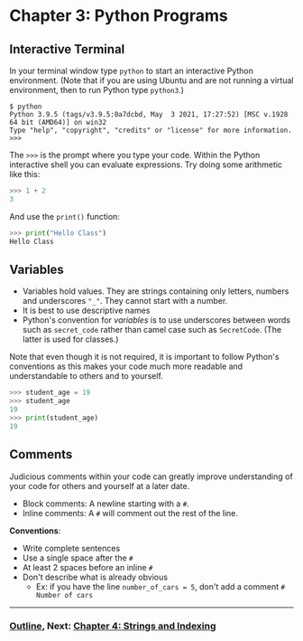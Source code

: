 # Chapter 3: Python Programs

## Interactive Terminal

In your terminal window type `python` to start an interactive Python environment.  (Note that if you are using Ubuntu and are not running a virtual environment, then to run Python type `python3`.)
```
$ python
Python 3.9.5 (tags/v3.9.5:0a7dcbd, May  3 2021, 17:27:52) [MSC v.1928 64 bit (AMD64)] on win32
Type "help", "copyright", "credits" or "license" for more information.
>>>
```
The `>>>` is the prompt where you type your code.  Within the Python interactive shell you can evaluate expressions.  Try doing some arithmetic like this:
```python
>>> 1 + 2
3
```
And use the `print()` function:
```python
>>> print("Hello Class")
Hello Class
```

## Variables

* Variables hold values.  They are strings containing only letters, numbers and underscores `"_"`.  They cannot start with a number. 
* It is best to use descriptive names
* Python's convention for *variables* is to use underscores between words such as `secret_code` rather than camel case such as `SecretCode`.  (The latter is used for classes.)

Note that even though it is not required, it is important to follow Python's conventions as this makes your code much more readable and understandable to others and to yourself.  
```python
>>> student_age = 19
>>> student_age
19
>>> print(student_age)
19
```

## Comments
Judicious comments within your code can greatly improve understanding of your code for others and yourself at a later date.
* Block comments: A newline starting with a `#`.  
* Inline comments: A `#` will comment out the rest of the line.

**Conventions**:
* Write complete sentences
* Use a single space after the `#`
* At least 2 spaces before an inline `#`
* Don't describe what is already obvious
  * Ex: if you have the line `number_of_cars = 5`, don't add a comment `# Number of cars`

___
### [Outline](../README.md), Next: [Chapter 4: Strings and Indexing](Chapter_04_Strings_and_Indexing.md)
